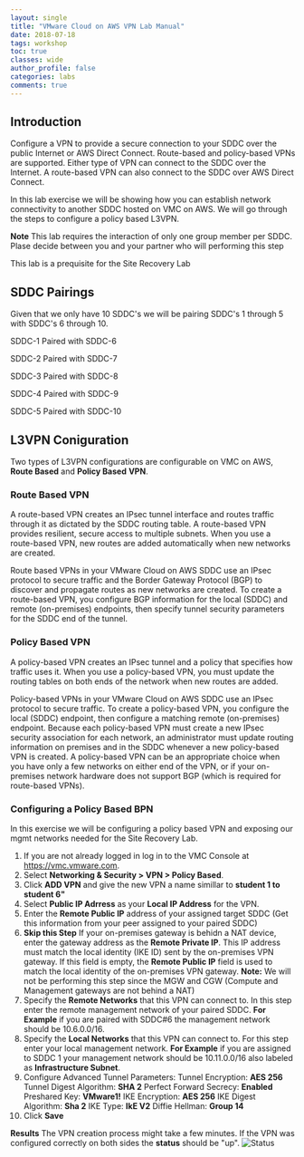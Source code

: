 ```yaml
---
layout: single
title: "VMware Cloud on AWS VPN Lab Manual"
date: 2018-07-18
tags: workshop
toc: true
classes: wide
author_profile: false
categories: labs
comments: true
---
```

## Introduction
Configure a VPN to provide a secure connection to your SDDC over the public Internet or AWS Direct Connect. Route-based and policy-based VPNs are supported. Either type of VPN can connect to the SDDC over the Internet. A route-based VPN can also connect to the SDDC over AWS Direct Connect.

In this lab exercise we will be showing how you can establish network connectivity to another SDDC hosted on VMC on AWS. We will go through the steps to configure a policy based L3VPN.

**Note** This lab requires the interaction of only one group member per SDDC. Plase decide between you and your partner who will performing this step

This lab is a prequisite for the Site Recovery Lab 

## SDDC Pairings

Given that we only have 10 SDDC's we will be pairing SDDC's 1 through 5 with SDDC's 6 through 10. 

SDDC-1 Paired with SDDC-6

SDDC-2 Paired with SDDC-7

SDDC-3 Paired with SDDC-8

SDDC-4 Paired with SDDC-9

SDDC-5 Paired with SDDC-10

## L3VPN Coniguration

Two types of L3VPN configurations are configurable on VMC on AWS, **Route Based** and **Policy Based** **VPN**. 

### Route Based VPN 
A route-based VPN creates an IPsec tunnel interface and routes traffic through it as dictated by the SDDC routing table. A route-based VPN provides resilient, secure access to multiple subnets. When you use a route-based VPN, new routes are added automatically when new networks are created.

Route based VPNs in your VMware Cloud on AWS SDDC use an IPsec protocol to secure traffic and the Border Gateway Protocol (BGP) to discover and propagate routes as new networks are created. To create a route-based VPN, you configure BGP information for the local (SDDC) and remote (on-premises) endpoints, then specify tunnel security parameters for the SDDC end of the tunnel.

### Policy Based VPN
A policy-based VPN creates an IPsec tunnel and a policy that specifies how traffic uses it. When you use a policy-based VPN, you must update the routing tables on both ends of the network when new routes are added.

Policy-based VPNs in your VMware Cloud on AWS SDDC use an IPsec protocol to secure traffic. To create a policy-based VPN, you configure the local (SDDC) endpoint, then configure a matching remote (on-premises) endpoint. Because each policy-based VPN must create a new IPsec security association for each network, an administrator must update routing information on premises and in the SDDC whenever a new policy-based VPN is created. A policy-based VPN can be an appropriate choice when you have only a few networks on either end of the VPN, or if your on-premises network hardware does not support BGP (which is required for route-based VPNs).

### Configuring a Policy Based BPN 
In this exercise we will be configuring a policy based VPN and exposing our mgmt networks needed for the Site Recovery Lab. 

1. If you are not already logged in log in to the VMC Console at <https://vmc.vmware.com>.
2. Select **Networking & Security > VPN > Policy Based**.
3. Click **ADD VPN** and give the new VPN a name simillar to **student 1 to student 6"**
4. Select **Public IP Adrress** as your **Local IP Address** for the VPN. 
5. Enter the **Remote Public IP** address of your assigned target SDDC (Get this information from your peer assigned to your paired SDDC)
6. **Skip this Step** If your on-premises gateway is behidn a NAT device, enter the gateway address as the **Remote Private IP**. This IP address must match the local identity (IKE ID) sent by the on-premises VPN gateway. If this field is empty, the **Remote Public IP** field is used to match the local identity of the on-premises VPN gateway. 
 **Note:** We will not be performing this step since the MGW and CGW (Compute and Management gateways are not behind a NAT)
7. Specify the **Remote Networks** that this VPN can connect to. In this step enter the remote management network of your paired SDDC. **For Example** if you are paired with SDDC#6 the management network should be 10.6.0.0/16. 
8. Specify the **Local Networks** that this VPN can connect to. For this step enter your local management network. **For Example** if you are assigned to SDDC 1 your management network should be 10.11.0.0/16 also labeled as **Infrastructure Subnet**. 
9. Configure Advanced Tunnel Parameters:
    Tunnel Encryption: **AES 256**
    Tunnel Digest Algorithm: **SHA 2**
    Perfect Forward Secrecy: **Enabled**
    Preshared Key: **VMware1!**
    IKE Encryption: **AES 256**
    IKE Digest Algorithm: **Sha 2**
    IKE Type: **IkE V2**
    Diffie Hellman: **Group 14**
10. Click **Save**

**Results**
The VPN creation process might take a few minutes. If the VPN was configured correctly on both sides the **status** should be "up". 
![Status](https://github-partner-lab-screenshots.s3-us-west-2.amazonaws.com/vpn+screenshots/PolicyVPN+up.jpg)


